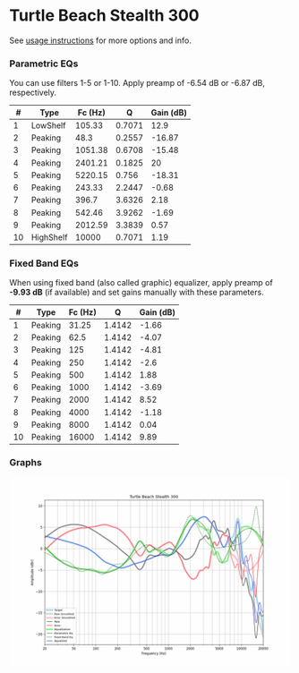 # Turtle Beach Stealth 300
See [usage instructions](https://github.com/jaakkopasanen/AutoEq#usage) for more options and info.

### Parametric EQs
You can use filters 1-5 or 1-10. Apply preamp of -6.54 dB or -6.87 dB, respectively.

|   # | Type      |   Fc (Hz) |      Q |   Gain (dB) |
|-----|-----------|-----------|--------|-------------|
|   1 | LowShelf  |    105.33 | 0.7071 |       12.9  |
|   2 | Peaking   |     48.3  | 0.2557 |      -16.87 |
|   3 | Peaking   |   1051.38 | 0.6708 |      -15.48 |
|   4 | Peaking   |   2401.21 | 0.1825 |       20    |
|   5 | Peaking   |   5220.15 | 0.756  |      -18.31 |
|   6 | Peaking   |    243.33 | 2.2447 |       -0.68 |
|   7 | Peaking   |    396.7  | 3.6326 |        2.18 |
|   8 | Peaking   |    542.46 | 3.9262 |       -1.69 |
|   9 | Peaking   |   2012.59 | 3.3839 |        0.57 |
|  10 | HighShelf |  10000    | 0.7071 |        1.19 |

### Fixed Band EQs
When using fixed band (also called graphic) equalizer, apply preamp of **-9.93 dB** (if available) and set gains manually with these parameters.

|   # | Type    |   Fc (Hz) |      Q |   Gain (dB) |
|-----|---------|-----------|--------|-------------|
|   1 | Peaking |     31.25 | 1.4142 |       -1.66 |
|   2 | Peaking |     62.5  | 1.4142 |       -4.07 |
|   3 | Peaking |    125    | 1.4142 |       -4.81 |
|   4 | Peaking |    250    | 1.4142 |       -2.6  |
|   5 | Peaking |    500    | 1.4142 |        1.88 |
|   6 | Peaking |   1000    | 1.4142 |       -3.69 |
|   7 | Peaking |   2000    | 1.4142 |        8.52 |
|   8 | Peaking |   4000    | 1.4142 |       -1.18 |
|   9 | Peaking |   8000    | 1.4142 |        0.04 |
|  10 | Peaking |  16000    | 1.4142 |        9.89 |

### Graphs
![](./Turtle%20Beach%20Stealth%20300.png)
